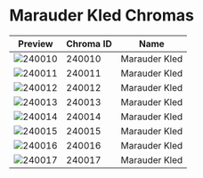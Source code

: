 # Marauder Kled Chromas



| Preview | Chroma ID | Name |
|---------|-----------|------|
| ![240010](https://raw.communitydragon.org/latest/plugins/rcp-be-lol-game-data/global/default/v1/champion-chroma-images/240/240010.png) | 240010 | Marauder Kled |
| ![240011](https://raw.communitydragon.org/latest/plugins/rcp-be-lol-game-data/global/default/v1/champion-chroma-images/240/240011.png) | 240011 | Marauder Kled |
| ![240012](https://raw.communitydragon.org/latest/plugins/rcp-be-lol-game-data/global/default/v1/champion-chroma-images/240/240012.png) | 240012 | Marauder Kled |
| ![240013](https://raw.communitydragon.org/latest/plugins/rcp-be-lol-game-data/global/default/v1/champion-chroma-images/240/240013.png) | 240013 | Marauder Kled |
| ![240014](https://raw.communitydragon.org/latest/plugins/rcp-be-lol-game-data/global/default/v1/champion-chroma-images/240/240014.png) | 240014 | Marauder Kled |
| ![240015](https://raw.communitydragon.org/latest/plugins/rcp-be-lol-game-data/global/default/v1/champion-chroma-images/240/240015.png) | 240015 | Marauder Kled |
| ![240016](https://raw.communitydragon.org/latest/plugins/rcp-be-lol-game-data/global/default/v1/champion-chroma-images/240/240016.png) | 240016 | Marauder Kled |
| ![240017](https://raw.communitydragon.org/latest/plugins/rcp-be-lol-game-data/global/default/v1/champion-chroma-images/240/240017.png) | 240017 | Marauder Kled |